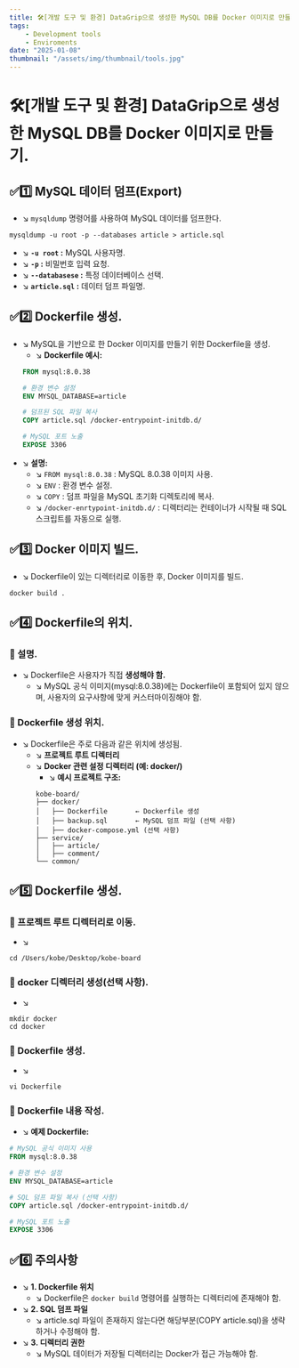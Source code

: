 ```yaml
---
title: 🛠️[개발 도구 및 환경] DataGrip으로 생성한 MySQL DB를 Docker 이미지로 만들기.
tags:
    - Development tools
    - Enviroments
date: "2025-01-08"
thumbnail: "/assets/img/thumbnail/tools.jpg"
---
```


# 🛠️[개발 도구 및 환경] DataGrip으로 생성한 MySQL DB를 Docker 이미지로 만들기.
## ✅1️⃣ MySQL 데이터 덤프(Export)
- ↘︎ `mysqldump` 명령어를 사용하여 MySQL 데이터를 덤프한다.
```shell
mysqldump -u root -p --databases article > article.sql
```
- ↘︎ **`-u root` :** MySQL 사용자명.
- ↘︎ **`-p` :** 비밀번호 입력 요청.
- ↘︎ **`--databasese` :** 특정 데이터베이스 선택.
- ↘︎ **`article.sql` :** 데이터 덤프 파일명.

## ✅2️⃣ Dockerfile 생성.
- ↘︎ MySQL을 기반으로 한 Docker 이미지를 만들기 위한 Dockerfile을 생성.
    - ↘︎ **Dockerfile 예시:**
    ```dockerfile
    FROM mysql:8.0.38
    
    # 환경 변수 설정
    ENV MYSQL_DATABASE=article
    
    # 덤프된 SQL 파일 복사
    COPY article.sql /docker-entrypoint-initdb.d/
    
    # MySQL 포트 노출
    EXPOSE 3306
    ```
- ↘︎ **설명:**
    - ↘︎ `FROM mysql:8.0.38` : MySQL 8.0.38 이미지 사용.
    - ↘︎ `ENV` : 환경 변수 설정.
    - ↘︎ `COPY` : 덤프 파일을 MySQL 초기화 디렉토리에 복사.
    - ↘︎ `/docker-enrtypoint-initdb.d/` : 디렉터리는 컨테이너가 시작될 때 SQL 스크립트를 자동으로 실행.

## ✅3️⃣ Docker 이미지 빌드.
- ↘︎ Dockerfile이 있는 디렉터리로 이동한 후, Docker 이미지를 빌드.
```shell
docker build .
```

## ✅4️⃣ Dockerfile의 위치.
### 📌 설명.
- ↘︎ Dockerfile은 사용자가 직접 **생성해야 함.**
    - ↘︎ MySQL 공식 이미지(mysql:8.0.38)에는 Dockerfile이 포함되어 있지 않으며, 사용자의 요구사항에 맞게 커스터마이징해야 함.

### 📌 Dockerfile 생성 위치.
- ↘︎ Dockerfile은 주로 다음과 같은 위치에 생성됨.
    - ↘︎ **프로젝트 루트 디렉터리**
    - ↘︎ **Docker 관련 설정 디렉터리 (예: docker/)**
        - ↘︎ **예시 프로젝트 구조:**
        ```shell
        kobe-board/
        ├── docker/
        │   ├── Dockerfile       ← Dockerfile 생성
        │   ├── backup.sql       ← MySQL 덤프 파일 (선택 사항)
        │   ├── docker-compose.yml (선택 사항)
        ├── service/
        │   ├── article/
        │   ├── comment/
        └── common/
        ```

## ✅5️⃣ Dockerfile 생성.
### 📌 프로젝트 루트 디렉터리로 이동.
- ↘︎ 
```shell
cd /Users/kobe/Desktop/kobe-board
```

### 📌 docker 디렉터리 생성(선택 사항).
- ↘︎ 
```shell
mkdir docker
cd docker
```

### 📌 Dockerfile 생성.
- ↘︎ 
```shell
vi Dockerfile
```

### 📌 Dockerfile 내용 작성.
- ↘︎ **예제 Dockerfile:** 
```dockerfile
# MySQL 공식 이미지 사용
FROM mysql:8.0.38

# 환경 변수 설정
ENV MYSQL_DATABASE=article

# SQL 덤프 파일 복사 (선택 사항)
COPY article.sql /docker-entrypoint-initdb.d/

# MySQL 포트 노출
EXPOSE 3306
```

## ✅6️⃣ 주의사항
- ↘︎ **1. Dockerfile 위치**
    - ↘︎ Dockerfile은 `docker build` 명령어를 실행하는 디렉터리에 존재해야 함.
- ↘︎ **2. SQL 덤프 파일**
    - ↘︎ article.sql 파일이 존재하지 않는다면 해당부분(COPY article.sql)을 생략하거나 수정해야 함.
- ↘︎ **3. 디렉터리 권한**
    - ↘︎ MySQL 데이터가 저장될 디렉터리는 Docker가 접근 가능해야 함.

